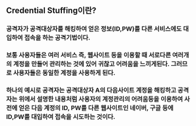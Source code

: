 ## Credential Stuffing이란?
### 공격자가 공격대상자를 해킹하여 얻은 정보(ID,PW)를 다른 서비스에도 대입하여 접속을 하는 공격기법이다.
### 보통 사용자들은 여러 서비스 즉, 웹사이트 등을 이용할 때 서로다른 여러개의 계정을 만들어 관리하는 것에 있어 귀찮고 어려움을 느끼게된다. 그러므로 사용자들은 동일한 계정을 사용하게 된다.
### 하나의 예시로 공격자는 공격대상자 A의 다음사이트 계정을 해킹하고 공격자는 위에서 설명한 내용처럼 사용자의 계정관리의 어려움등을 이용하여 사전에 얻은 다음 계정의 ID, PW를 다른 웹사이트인 네이버, 구글 등에 ID,PW를 대입하여 접속을 시도하는 것이다.

